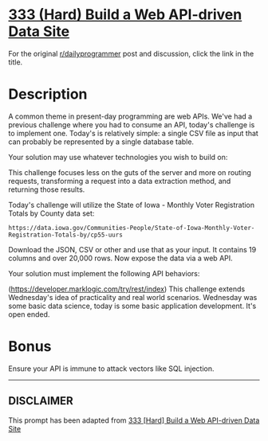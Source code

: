 # [333 (Hard) Build a Web API-driven Data Site](https://www.reddit.com/r/dailyprogrammer/comments/739j8c/20170929_challenge_333_hard_build_a_web_apidriven/)

For the original [r/dailyprogrammer](https://www.reddit.com/r/dailyprogrammer/) post and discussion, click the link in the title.

# Description
A common theme in present-day programming are web APIs. We've had a previous challenge where you had to consume an API, today's challenge is to implement one. Today's is relatively simple: a single CSV file as input that can probably be represented by a single database table. 

Your solution may use whatever technologies you wish to build on:

This challenge focuses less on the guts of the server and more on routing requests, transforming a request into a data extraction method, and returning those results. 

Today's challenge will utilize the State of Iowa - Monthly Voter Registration Totals by County data set: 


```
https://data.iowa.gov/Communities-People/State-of-Iowa-Monthly-Voter-Registration-Totals-by/cp55-uurs
```
Download the JSON, CSV or other and use that as your input. It contains 19 columns and over 20,000 rows. Now expose the data via a web API. 

Your solution must implement the following API behaviors:

(https://developer.marklogic.com/try/rest/index)
This challenge extends Wednesday's idea of practicality and real world scenarios. Wednesday was some basic data science, today is some basic application development. It's open ended.

# Bonus
Ensure your API is immune to attack vectors like SQL injection. 


----
## **DISCLAIMER**
This prompt has been adapted from [333 [Hard] Build a Web API-driven Data Site](https://www.reddit.com/r/dailyprogrammer/comments/739j8c/20170929_challenge_333_hard_build_a_web_apidriven/
)
